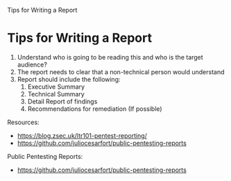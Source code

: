 Tips for Writing a Report

# Tips for Writing a Report

1. Understand who is going to be reading this and who is the target audience?
2. The report needs to clear that a non-technical person would understand 
3. Report should include the following: 
	1. Executive Summary
	2. Technical Summary
	3. Detail Report of findings
	4. Recommendations for remediation (If possible)



Resources:

- https://blog.zsec.uk/ltr101-pentest-reporting/
- https://github.com/juliocesarfort/public-pentesting-reports

Public Pentesting Reports: 

- https://github.com/juliocesarfort/public-pentesting-reports